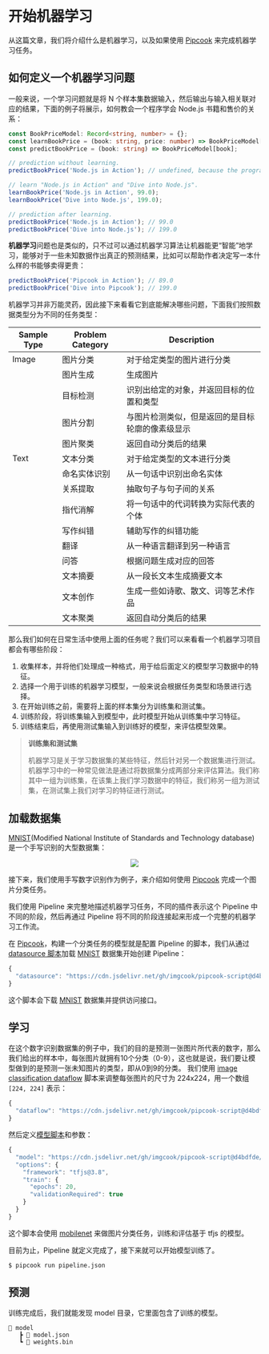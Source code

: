  # 开始机器学习

从这篇文章，我们将介绍什么是机器学习，以及如果使用 [Pipcook][] 来完成机器学习任务。

## 如何定义一个机器学习问题

一般来说，一个学习问题就是将 N 个样本集数据输入，然后输出与输入相关联对应的结果，下面的例子将展示，如何教会一个程序学会 Node.js 书籍和售价的关系：

```ts
const BookPriceModel: Record<string, number> = {};
const learnBookPrice = (book: string, price: number) => BookPriceModel[book] = price;
const predictBookPrice = (book: string) => BookPriceModel[book];

// prediction without learning.
predictBookPrice('Node.js in Action'); // undefined, because the program don't know nothing

// learn "Node.js in Action" and "Dive into Node.js".
learnBookPrice('Node.js in Action', 99.0);
learnBookPrice('Dive into Node.js', 199.0);

// prediction after learning.
predictBookPrice('Node.js in Action'); // 99.0
predictBookPrice('Dive into Node.js'); // 199.0
```

**机器学习**问题也是类似的，只不过可以通过机器学习算法让机器能更“智能”地学习，能够对于一些未知数据作出真正的预测结果，比如可以帮助作者决定写一本什么样的书能够卖得更贵：

```js
predictBookPrice('Pipcook in Action'); // 89.0
predictBookPrice('Dive into Pipcook'); // 199.0
```

机器学习并非万能灵药，因此接下来看看它到底能解决哪些问题，下面我们按照数据类型分为不同的任务类型：

| Sample Type      | Problem Category         | Description                    |
|------------------|--------------------------|--------------------------------|
| Image            | 图片分类                   | 对于给定类型的图片进行分类 |
|                  | 图片生成                   | 生成图片 |
|                  | 目标检测                   | 识别出给定的对象，并返回目标的位置和类型 |
|                  | 图片分割                   | 与图片检测类似，但是返回的是目标轮廓的像素级显示 |
|                  | 图片聚类                   | 返回自动分类后的结果 |
| Text             | 文本分类                   | 对于给定类型的文本进行分类 |
|                  | 命名实体识别               | 从一句话中识别出命名实体 |
|                  | 关系提取                   | 抽取句子与句子间的关系 |
|                  | 指代消解                   | 将一句话中的代词转换为实际代表的个体 |
|                  | 写作纠错                   | 辅助写作的纠错功能 |
|                  | 翻译                       | 从一种语言翻译到另一种语言 |
|                  | 问答                       | 根据问题生成对应的回答 |
|                  | 文本摘要                   | 从一段长文本生成摘要文本 |
|                  | 文本创作                   | 生成一些如诗歌、散文、词等艺术作品 |
|                  | 文本聚类                   | 返回自动分类后的结果 |

那么我们如何在日常生活中使用上面的任务呢？我们可以来看看一个机器学习项目都会有哪些阶段：

1. 收集样本，并将他们处理成一种格式，用于给后面定义的模型学习数据中的特征。
2. 选择一个用于训练的机器学习模型，一般来说会根据任务类型和场景进行选择。
3. 在开始训练之前，需要将上面的样本集分为训练集和测试集。
4. 训练阶段，将训练集输入到模型中，此时模型开始从训练集中学习特征。
5. 训练结束后，再使用测试集输入到训练好的模型，来评估模型效果。

> **训练集和测试集**
>
> 机器学习是关于学习数据集的某些特征，然后针对另一个数据集进行测试。机器学习中的一种常见做法是通过将数据集分成两部分来评估算法。我们称其中一组为训练集，在该集上我们学习数据中的特征，我们称另一组为测试集，在测试集上我们对学习的特征进行测试。

## 加载数据集

[MNIST][](Modified National Institute of Standards and Technology database) 是一个手写识别的大型数据集：

<center>
  <img src="https://upload.wikimedia.org/wikipedia/commons/2/27/MnistExamples.png">
</center>

接下来，我们使用手写数字识别作为例子，来介绍如何使用 [Pipcook][] 完成一个图片分类任务。

我们使用 Pipeline 来完整地描述机器学习任务，不同的插件表示这个 Pipeline 中不同的阶段，然后再通过 Pipeline 将不同的阶段连接起来形成一个完整的机器学习工作流。

在 [Pipcook][]，构建一个分类任务的模型就是配置 Pipeline 的脚本，我们从通过 [datasource 脚本](https://github.com/imgcook/pipcook-script/blob/master/scripts/image-classification-mobilenet/src/datasource.ts)加载 [MNIST][] 数据集开始创建 Pipeline：

```js
{
  "datasource": "https://cdn.jsdelivr.net/gh/imgcook/pipcook-script@d4bdfde/scripts/image-classification-mobilenet/build/datasource.js?url=http://ai-sample.oss-cn-hangzhou.aliyuncs.com/image_classification/datasets/mnist.zip"
}
```

这个脚本会下载 [MNIST][] 数据集并提供访问接口。

## 学习

在这个数字识别数据集的例子中，我们的目的是预测一张图片所代表的数字，那么我们给出的样本中，每张图片就拥有10个分类（0-9），这也就是说，我们要让模型做到的是预测一张未知图片的类型，即从0到9的分类。
我们使用 [image classification dataflow](https://github.com/imgcook/pipcook-script/blob/master/scripts/image-classification-mobilenet/src/dataflow.ts) 脚本来调整每张图片的尺寸为 224x224，用一个数组 `[224, 224]` 表示：
```js
{
  "dataflow": "https://cdn.jsdelivr.net/gh/imgcook/pipcook-script@d4bdfde/scripts/image-classification-mobilenet/build/dataflow.js?size=224&size=224"
}
```

然后定义[模型脚本](https://github.com/imgcook/pipcook-script/blob/master/scripts/image-classification-mobilenet/src/model.ts)和参数：
```js
{
  "model": "https://cdn.jsdelivr.net/gh/imgcook/pipcook-script@d4bdfde/scripts/image-classification-mobilenet/build/model.js",
  "options": {
    "framework": "tfjs@3.8",
    "train": {
      "epochs": 20,
      "validationRequired": true
    }
  }
}
```

这个脚本会使用 [mobilenet][] 来做图片分类任务，训练和评估基于 tfjs 的模型。

目前为止，Pipeline 就定义完成了，接下来就可以开始模型训练了。

```sh
$ pipcook run pipeline.json
```

## 预测

训练完成后，我们就能发现 model 目录，它里面包含了训练的模型。

```
📂 model
   ┣ 📜 model.json
   ┗ 📜 weights.bin
```

[Pipcook]: https://github.com/alibaba/pipcook
[MNIST]: https://en.wikipedia.org/wiki/MNIST_database
[Introduction to Pipeline]: ../manual/intro-to-pipeline.md
[mobilenet]: https://github.com/imgcook/pipcook-script/blob/master/scripts/image-classification-mobilenet
